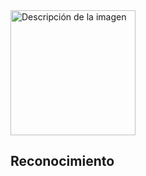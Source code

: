<img src="https://github.com/x4nderht/CTFs/blob/8b97d8584e99e26d87e3c33af16c51f0a0d13fd7/TheHackerLabs/Easy/Mobile%20Phone/imgs/mobile_phone-banner.jpg" alt="Descripción de la imagen" width="200"/>

## Reconocimiento
